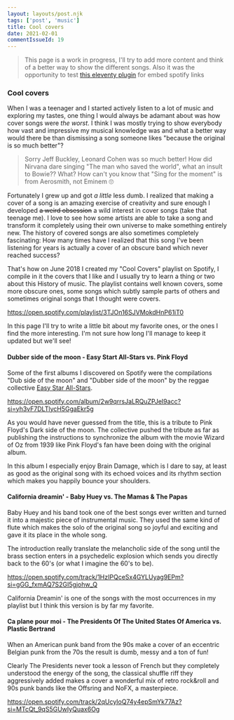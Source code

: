 ```yaml
---
layout: layouts/post.njk
tags: ['post', 'music']
title: Cool covers
date: 2021-02-01
commentIssueId: 19
---
```


> This page is a work in progress, I'll try to add more content and think of a better way to show the different songs.
> Also it was the opportunity to test [this eleventy plugin](https://www.npmjs.com/package/eleventy-plugin-embed-spotify) for embed spotify links

### Cool covers

When I was a teenager and I started actively listen to a lot of music and exploring my tastes, one thing I would always be adamant about was how cover songs were _the worst_. I think I was mostly trying to show everybody how vast and impressive my musical knowledge was and what a better way would there be than dismissing a song someone likes "because the original is so much better"?

> Sorry Jeff Buckley, Leonard Cohen was so much better!
> How did Nirvana dare singing "The man who saved the world", what an insult to Bowie??
> What? How can't you know that "Sing for the moment" is from Aerosmith, not Eminem 🙄

Fortunately I grew up and got _a little_ less dumb. I realized that making a cover of a song is an amazing exercise of creativity and sure enough I developed ~~a weird obsession~~ a wild interest in cover songs (take that teenage me). I love to see how some artists are able to take a song and transform it completely using their own universe to make something entirely new. The history of covered songs are also sometimes completely fascinating: How many times have I realized that this song I've been listening for years is actually a cover of an obscure band which never reached success?

That's how on June 2018 I created my "Cool Covers" playlist on Spotify, I compile in it the covers that I like and I usually try to learn a thing or two about this History of music. The playlist contains well known covers, some more obscure ones, some songs which subtly sample parts of others and sometimes original songs that I thought were covers.

https://open.spotify.com/playlist/3TJOn16SJVMokdHnP61iT0

In this page I'll try to write a little bit about my favorite ones, or the ones I find the more interesting. I'm not sure how long I'll manage to keep it updated but we'll see!

#### Dubber side of the moon - Easy Start All-Stars vs. Pink Floyd

Some of the first albums I discovered on Spotify were the compilations "Dub side of the moon" and "Dubber side of the moon" by the reggae collective [Easy Star All-Stars](https://en.wikipedia.org/wiki/Easy_Star_All-Stars).

https://open.spotify.com/album/2w9qrrsJaLRQuZPJeI9acc?si=yh3vF7DLTlycH5GgaEkr5g

As you would have never guessed from the title, this is a tribute to Pink Floyd's Dark side of the moon. The collective pushed the tribute as far as publishing the instructions to synchronize the album with the movie Wizard of Oz from 1939 like Pink Floyd's fan have been doing with the original album.

In this album I especially enjoy Brain Damage, which is I dare to say, at least as good as the original song with its echoed voices and its rhythm section which makes you happily bounce your shoulders.

#### California dreamin' - Baby Huey vs. The Mamas & The Papas

Baby Huey and his band took one of the best songs ever written and turned it into a majestic piece of instrumental music. They used the same kind of flute which makes the solo of the original song so joyful and exciting and gave it its place in the whole song.

The introduction really translate the melancholic side of the song until the brass section enters in a psychedelic explosion which sends you directly back to the 60's (or what I imagine the 60's to be).

https://open.spotify.com/track/1HzIPQceSx4GYLUyag9EPm?si=gGG_fxmAQ7S2GI5gjohw_Q

California Dreamin' is one of the songs with the most occurrences in my playlist but I think this version is by far my favorite.

#### Ca plane pour moi - The Presidents Of The United States Of America vs. Plastic Bertrand

When an American punk band from the 90s make a cover of an eccentric Belgian punk from the 70s the result is dumb, messy and a ton of fun!

Clearly The Presidents never took a lesson of French but they completely understood the energy of the song, the classical shuffle riff they aggressively added makes a cover a wonderful mix of retro rock&roll and 90s punk bands like the Offsring and NoFX, a masterpiece.

https://open.spotify.com/track/2qUcyIoQ74y4epSmYk77Az?si=MTcQt_9qS5GUwIyQuax6Og
